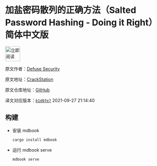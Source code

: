 # 加盐密码散列的正确方法（Salted Password Hashing - Doing it Right）简体中文版

<a href="https://zyw271828.github.io/sphdr-zh-cn/ch00.html"><img alt="立即阅读"
    src="https://img.shields.io/badge/立即阅读-0091EA.svg?style=for-the-badge&logoColor=white&logo=mdbook" height="48" /></a>

原文作者：[Defuse Security](https://defuse.ca/)

原文地址：[CrackStation](https://crackstation.net/hashing-security.htm)

原文仓库地址：[GitHub](https://github.com/defuse/crackstation)

译文对应版本：[`61d0fe7`](https://github.com/defuse/crackstation/commit/61d0fe75933ece3df5f5f9fdc564f90c4e25ff78) 2021-09-27 21:14:40

## 构建

* 安装 mdbook

  ```bash
  cargo install mdbook
  ```

* 运行 mdbook serve

  ```bash
  mdbook serve
  ```
